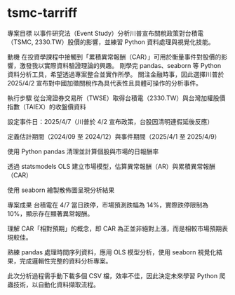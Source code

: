 # tsmc-tarriff
專案目標
以事件研究法（Event Study）分析川普宣布關稅政策對台積電（TSMC, 2330.TW）股價的影響，並練習 Python 資料處理與視覺化技能。

動機
在投資學課程中接觸到「累積異常報酬（CAR）」可用於衡量事件對股價的影響，激發我以實際資料驗證理論的興趣。
剛學完 pandas、seaborn 等 Python 資料分析工具，希望透過專案整合並實作所學。
關注金融時事，因此選擇川普於 2025/4/2 宣布對中國加徵關稅作為具代表性且具體可操作的分析事件。

執行步驟
從台灣證券交易所（TWSE）取得台積電（2330.TW）與台灣加權股價指數（TAIEX）的收盤價資料

設定事件日：2025/4/7（川普於 4/2 宣布政策，台股因清明連假延後反應）

定義估計期間（2024/09 至 2024/12）與事件期間（2025/4/1 至 2025/4/9）

使用 Python pandas 清理並計算個股與市場的日報酬率

透過 statsmodels OLS 建立市場模型，估算異常報酬（AR）與累積異常報酬（CAR）

使用 seaborn 繪製散佈圖呈現分析結果

專案成果
台積電在 4/7 當日跌停，市場預測跌幅為 14%，實際跌停限制為 10%，顯示存在顯著異常報酬。

理解 CAR「相對預期」的概念，即 CAR 為正並非絕對上漲，而是相較市場預期表現較佳。

熟練 pandas 處理時間序列資料，應用 OLS 模型分析，使用 seaborn 視覺化結果，完成邏輯性完整的資料分析專案。

此次分析過程需手動下載多個 CSV 檔，效率不佳，因此決定未來學習 Python 爬蟲技術，以自動化資料擷取流程。


